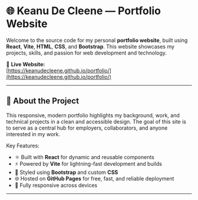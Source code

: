 # 🌐 Keanu De Cleene — Portfolio Website

Welcome to the source code for my personal **portfolio website**, built using **React**, **Vite**, **HTML**, **CSS**, and **Bootstrap**. This website showcases my projects, skills, and passion for web development and technology.

🔗 **Live Website:**  
[https://keanudecleene.github.io/portfolio/](https://keanudecleene.github.io/portfolio/)

---

## 🚀 About the Project

This responsive, modern portfolio highlights my background, work, and technical projects in a clean and accessible design. The goal of this site is to serve as a central hub for employers, collaborators, and anyone interested in my work.

Key Features:

- ⚛️ Built with **React** for dynamic and reusable components
- ⚡ Powered by **Vite** for lightning-fast development and builds
- 🎨 Styled using **Bootstrap** and custom **CSS**
- 🌐 Hosted on **GitHub Pages** for free, fast, and reliable deployment
- 📱 Fully responsive across devices

---
